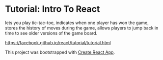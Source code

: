 # Tutorial: Intro To React

lets you play tic-tac-toe,
indicates when one player has won the game,
stores the history of moves during the game,
allows players to jump back in time to see older versions of the game board.

https://facebook.github.io/react/tutorial/tutorial.html

This project was bootstrapped with [Create React App](https://github.com/facebookincubator/create-react-app).
